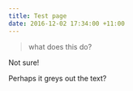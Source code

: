 ```yaml
---
title: Test page
date: 2016-12-02 17:34:00 +11:00
---
```


> what does this do?<br>


Not sure!

Perhaps it greys out the text?